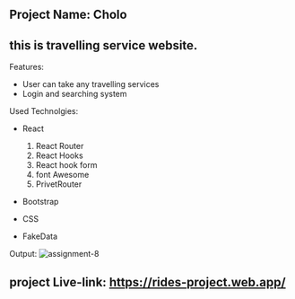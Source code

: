 ## Project Name: Cholo

## this is travelling service website.

Features:

   * User can take any travelling services
   * Login and searching system
   

 Used Technolgies:
 
* React
    1) React Router
    2) React Hooks
	3) React hook form
	4) font Awesome
    5) PrivetRouter
	
* Bootstrap
* CSS
* FakeData


Output:
	![assignment-8](https://user-images.githubusercontent.com/75581636/116720614-3de2e780-a9fe-11eb-8ebe-ba5c7558de90.jpg)


## project Live-link: https://rides-project.web.app/


